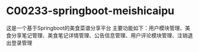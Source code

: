 # C00233-springboot-meishicaipu
这是一个基于Springboot的美食菜谱分享平台 主要功能如下：用户模块管理、美食分享笔记管理、美食笔记详情管理、公告信息管理、用户评论模块管理、注销退出登录管理
